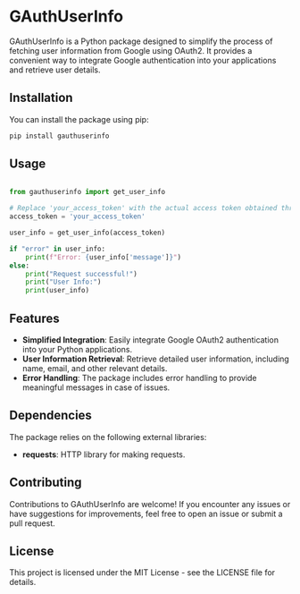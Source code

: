 # GAuthUserInfo

GAuthUserInfo is a Python package designed to simplify the process of fetching user information from Google using OAuth2. It provides a convenient way to integrate Google authentication into your applications and retrieve user details.

## Installation

You can install the package using pip:

```bash
pip install gauthuserinfo
```
## Usage
```python

from gauthuserinfo import get_user_info

# Replace 'your_access_token' with the actual access token obtained through OAuth2.
access_token = 'your_access_token'

user_info = get_user_info(access_token)

if "error" in user_info:
    print(f"Error: {user_info['message']}")
else:
    print("Request successful!")
    print("User Info:")
    print(user_info)
```
## Features
- **Simplified Integration**: Easily integrate Google OAuth2 authentication into your Python applications.
- **User Information Retrieval**: Retrieve detailed user information, including name, email, and other relevant details.
- **Error Handling**: The package includes error handling to provide meaningful messages in case of issues.

## Dependencies
The package relies on the following external libraries:

- **requests**: HTTP library for making requests.

## Contributing
Contributions to GAuthUserInfo are welcome! If you encounter any issues or have suggestions for improvements, feel free to open an issue or submit a pull request.

## License
This project is licensed under the MIT License - see the LICENSE file for details.